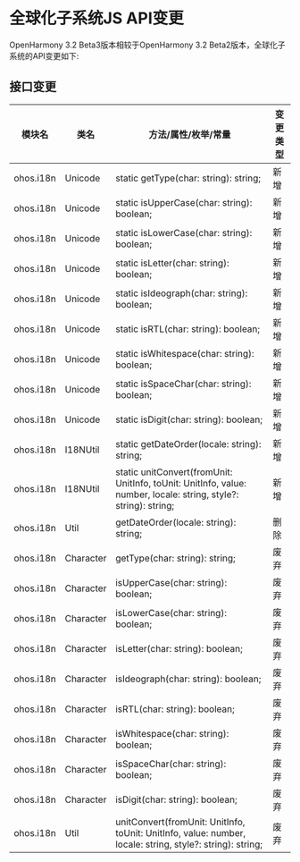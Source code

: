 # 全球化子系统JS API变更

OpenHarmony 3.2 Beta3版本相较于OpenHarmony 3.2 Beta2版本，全球化子系统的API变更如下:

## 接口变更

| 模块名 | 类名 | 方法/属性/枚举/常量 | 变更类型 |
|---|---|---|---|
| ohos.i18n | Unicode  | static getType(char: string): string;                                                                            | 新增 |
| ohos.i18n | Unicode  | static isUpperCase(char: string): boolean;                                                                       | 新增 |
| ohos.i18n | Unicode  | static isLowerCase(char: string): boolean;                                                                       | 新增 |
| ohos.i18n | Unicode  | static isLetter(char: string): boolean;                                                                          | 新增 |
| ohos.i18n | Unicode  | static isIdeograph(char: string): boolean;                                                                       | 新增 |
| ohos.i18n | Unicode  | static isRTL(char: string): boolean;                                                                             | 新增 |
| ohos.i18n | Unicode  | static isWhitespace(char: string): boolean;                                                                      | 新增 |
| ohos.i18n | Unicode  | static isSpaceChar(char: string): boolean;                                                                       | 新增 |
| ohos.i18n | Unicode  | static isDigit(char: string): boolean;                                                                           | 新增 |
| ohos.i18n | I18NUtil | static getDateOrder(locale: string): string;                                                                     | 新增 |
| ohos.i18n | I18NUtil | static unitConvert(fromUnit: UnitInfo, toUnit: UnitInfo, value: number, locale: string, style?: string): string; | 新增 |
| ohos.i18n | Util | getDateOrder(locale: string): string; | 删除 |
| ohos.i18n | Character | getType(char: string): string;                                                                            | 废弃 |
| ohos.i18n | Character | isUpperCase(char: string): boolean;                                                                       | 废弃 |
| ohos.i18n | Character | isLowerCase(char: string): boolean;                                                                       | 废弃 |
| ohos.i18n | Character | isLetter(char: string): boolean;                                                                          | 废弃 |
| ohos.i18n | Character | isIdeograph(char: string): boolean;                                                                       | 废弃 |
| ohos.i18n | Character | isRTL(char: string): boolean;                                                                             | 废弃 |
| ohos.i18n | Character | isWhitespace(char: string): boolean;                                                                      | 废弃 |
| ohos.i18n | Character | isSpaceChar(char: string): boolean;                                                                       | 废弃 |
| ohos.i18n | Character | isDigit(char: string): boolean;                                                                           | 废弃 |
| ohos.i18n | Util      | unitConvert(fromUnit: UnitInfo, toUnit: UnitInfo, value: number, locale: string, style?: string): string; | 废弃 |
